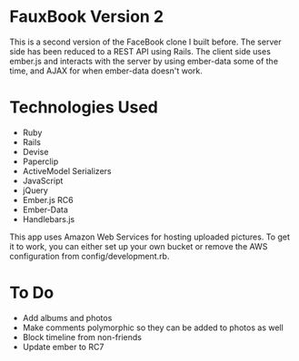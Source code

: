 FauxBook Version 2
======
This is a second version of the FaceBook clone I built before.
The server side has been reduced to a REST API using Rails.
The client side uses ember.js and interacts with the server
by using ember-data some of the time, and AJAX for when ember-data
doesn't work.

Technologies Used
======
* Ruby
* Rails
* Devise
* Paperclip
* ActiveModel Serializers
* JavaScript
* jQuery
* Ember.js RC6
* Ember-Data
* Handlebars.js

This app uses Amazon Web Services for hosting uploaded pictures.
To get it to work, you can either set up your own bucket or
remove the AWS configuration from config/development.rb.

To Do
=====
* Add albums and photos
* Make comments polymorphic so they can be added to photos as well
* Block timeline from non-friends
* Update ember to RC7
